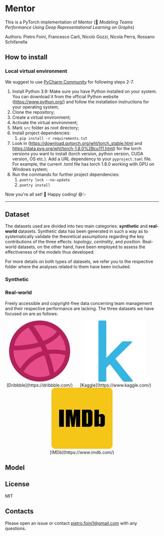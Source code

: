 # Mentor

This is a PyTorch implementation of Mentor (📖 *Modeling Teams Performance Using Deep Representational Learning on Graphs*)

Authors: Pietro Foini, Francesco Carli, Nicolò Gozzi, Nicola Perra, Rossano Schifanella

## How to install

### Local virtual environment

We suggest to use [PyCharm Community](https://www.jetbrains.com/pycharm/download/#section=windows) for following 
steps 2-7.

1. Install Python 3.9: Make sure you have Python installed on your system. You can download it from the official Python 
website (https://www.python.org/) and follow the installation instructions for your operating system;
2. Clone the repository;
3. Create a virtual environment;
4. Activate the virtual environment;
5. Mark `src` folder as root directory;
6. Install project dependencies: 
   1. `pip install -r requirements.txt`
7. Look in (https://download.pytorch.org/whl/torch_stable.html and https://data.pyg.org/whl/torch-1.8.0%2Bcu111.html) for 
   the torch versions you want to install (torch version, python version, CUDA version, OS etc.). Add a URL dependency 
   to your `pyproject.toml` file. For example, the current .toml file has torch 1.8.0 working with GPU on Windows system;
8. Run the commands for further project dependencies:
   1. `poetry lock --no-update`
   2. `poetry install`

Now you're all set! 🎉 Happy coding! 😄✨

-----

## Dataset

The datasets used are divided into two main categories: **synthetic** and **real-world** datasets. Synthetic data has been 
generated in such a way as to systematically validate the theoretical assumptions regarding the key contributions of 
the three effects: *topology*, *centrality*, and *position*. Real-world datasets, on the other hand, have been employed to 
assess the effectiveness of the models thus developed.

For more details on both types of datasets, we refer you to the respective folder where the analyses related to them have been included.

### Synthetic

### Real-world

Freely accessible and copyright-free data concerning team management and their respective performance are lacking. 
The three datasets we have focused on are as follows:

<div align="center">
  <div style="display: inline-block; text-align: center; margin-right: 20px;">
    <img src="./src/datasets/real-world/Dribbble/logo.png" width="200" /><br>
    [Dribbble](https://dribbble.com/)
  </div>

  <div style="display: inline-block; text-align: center; margin-right: 20px;">
    <img src="./src/datasets/real-world/Kaggle/logo.png" width="200" /><br>
    [Kaggle](https://www.kaggle.com/)
  </div>

  <div style="display: inline-block; text-align: center;">
    <img src="./src/datasets/real-world/IMDb/logo.png" width="200" /><br>
    [IMDb](https://www.imdb.com/)
  </div>
</div>

## Model


## License

MIT

## Contacts

Please open an issue or contact pietro.foini1@gmail.com with any questions.